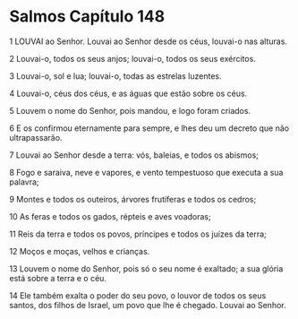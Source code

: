 # Salmos Capítulo 148

1	LOUVAI ao Senhor. Louvai ao Senhor desde os céus, louvai-o nas alturas.

2	Louvai-o, todos os seus anjos; louvai-o, todos os seus exércitos.

3	Louvai-o, sol e lua; louvai-o, todas as estrelas luzentes.

4	Louvai-o, céus dos céus, e as águas que estão sobre os céus.

5	Louvem o nome do Senhor, pois mandou, e logo foram criados.

6	E os confirmou eternamente para sempre, e lhes deu um decreto que não ultrapassarão.

7	Louvai ao Senhor desde a terra: vós, baleias, e todos os abismos;

8	Fogo e saraiva, neve e vapores, e vento tempestuoso que executa a sua palavra;

9	Montes e todos os outeiros, árvores frutíferas e todos os cedros;

10	As feras e todos os gados, répteis e aves voadoras;

11	Reis da terra e todos os povos, príncipes e todos os juízes da terra;

12	Moços e moças, velhos e crianças.

13	Louvem o nome do Senhor, pois só o seu nome é exaltado; a sua glória está sobre a terra e o céu.

14	Ele também exalta o poder do seu povo, o louvor de todos os seus santos, dos filhos de Israel, um povo que lhe é chegado. Louvai ao Senhor.

